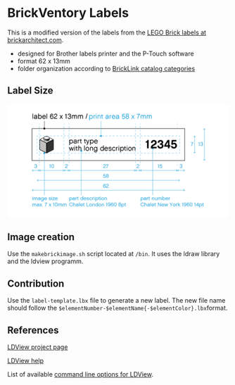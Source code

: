 # BrickVentory Labels

This is a modified version of the labels from the [LEGO Brick labels at brickarchitect.com](http://http://brickarchitect.com/labels/).

- designed for Brother labels printer and the P-Touch software
- format 62 x 13mm
- folder organization according to [BrickLink catalog categories](http://www.bricklink.com/catalogTree.asp?itemType=P)

## Label Size

![label measurements](label-template_62x13.png)

## Image creation

Use the `makebrickimage.sh` script located at `/bin`. It uses the ldraw library and the ldview programm.

## Contribution

Use the `label-template.lbx` file to generate a new label. The new file name should follow the `$elementNumber-$elementName{-$elementColor}.lbx`format.

## References

[LDView project page](https://tcobbs.github.io/ldview/)

[LDView help](https://trevorsandy.github.io/lpub3d/assets/docs/ldview/Help.html)

List of available [command line options for LDView](https://trevorsandy.github.io/lpub3d/assets/docs/ldview/Help.html#CommandLinePrefs).
